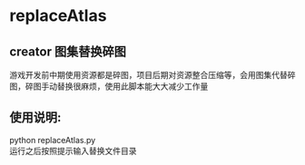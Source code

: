 replaceAtlas
===

creator 图集替换碎图
---
游戏开发前中期使用资源都是碎图，项目后期对资源整合压缩等，会用图集代替碎图，碎图手动替换很麻烦，使用此脚本能大大减少工作量



使用说明:
---
python replaceAtlas.py
<br>运行之后按照提示输入替换文件目录</br>
